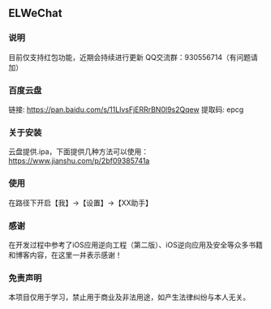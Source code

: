 ## ELWeChat
### 说明
目前仅支持红包功能，近期会持续进行更新
QQ交流群：930556714（有问题请加）

### 百度云盘
链接: https://pan.baidu.com/s/11LlvsFjERRrBN0l9s2Qqew 提取码: epcg

### 关于安装
云盘提供.ipa，下面提供几种方法可以使用：https://www.jianshu.com/p/2bf09385741a


### 使用
在路径下开启【我】->【设置】->【XX助手】

### 感谢
在开发过程中参考了iOS应用逆向工程（第二版）、iOS逆向应用及安全等众多书籍和博客内容，在这里一并表示感谢！

### 免责声明
本项目仅用于学习，禁止用于商业及非法用途，如产生法律纠纷与本人无关。
